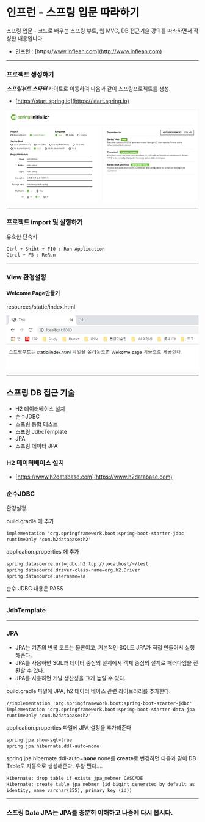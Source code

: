 # 인프런 - 스프링 입문 따라하기

스프링 입문 - 코드로 배우는 스프링 부트, 웹 MVC, DB 접근기술 강의를 따라하면서 작성한 내용입니다.

* 인프런 : [https//www.inflean.com](http://www.inflean.com)

---

### 프로젝트 생성하기

***스프링부트 스타터*** 사이트로 이동하여 다음과 같이 스프링프로젝트를 생성.
* [https://start.spring.io](https://start.spring.io)

![](imgs/img.png)


---

### 프로젝트 import 및 실행하기

유효한 단축키 

    Ctrl + Shiht + F10 : Run Application
    Ctril + F5 : ReRun

---

### View 환경설정

#### Welcome Page만들기

resources/static/index.html

![](imgs/img_1.png)    


---

## 스프링 DB 접근 기술

* H2 데이터베이스 설치
* 순수JDBC
* 스프링 통합 테스트
* 스프링 JdbcTemplate
* JPA
* 스프링 데이터 JPA

### H2 데이터베이스 설치

* [https://www.h2database.com](https://www.h2database.com)

### 순수JDBC
환경설정

build.gradle 에 추가

    implementation 'org.springframework.boot:spring-boot-starter-jdbc'
    runtimeOnly 'com.h2database:h2'


application.properties 에 추가 

    spring.datasource.url=jdbc:h2:tcp://localhost/~/test
    spring.datasource.driver-class-name=org.h2.Driver
    spring.datasource.username=sa

순수 JDBC 내용은 PASS


---
### JdbTemplate

---
### JPA

* JPA는 기존의 반복 코드는 물론이고, 기본적인 SQL도 JPA가 직접 만들어서 실행해준다.
* JPA를 사용하면 SQL과 데이터 중심의 설계에서 객체 중심의 설계로 패러다임을 전환할 수 있다.
* JPA를 사용하면 개발 생산성을 크게 높일 수 있다.

build.gradle 파일에 JPA, h2 데이터 베이스 관련 라이브러리를 추가한다.

    //implementation 'org.springframework.boot:spring-boot-starter-jdbc'
    implementation 'org.springframework.boot:spring-boot-starter-data-jpa'
    runtimeOnly 'com.h2database:h2'

application.properties 파일에 JPA 설정을 추가해준다

    spring.jpa.show-sql=true
    spring.jpa.hibernate.ddl-auto=none

spring.jpa.hibernate.ddl-auto=**none** none를 **create**로 변경하면 
다음과 같이 DB Table도 자동으로 생성해준다. 우왕 쩐다....

    Hibernate: drop table if exists jpa_mebmer CASCADE
    Hibernate: create table jpa_mebmer (id bigint generated by default as identity, name varchar(255), primary key (id))



---

### 스프링 Data JPA는 JPA를 충분히 이해하고 나중에 다시 봅시다.
